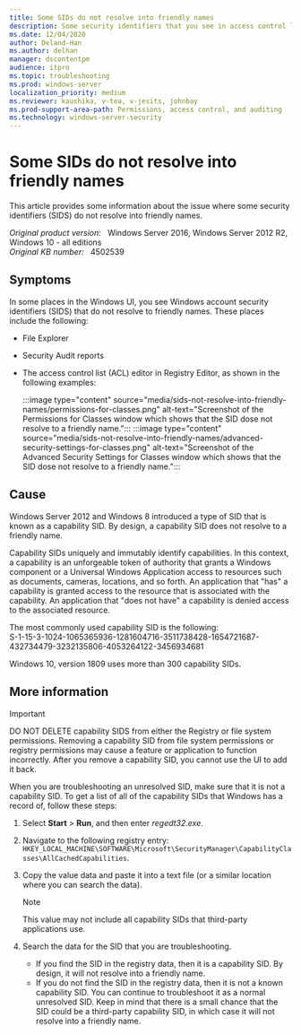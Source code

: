 ```yaml
---
title: Some SIDs do not resolve into friendly names
description: Some security identifiers that you see in access control lists or Security Audit reports do not resolve into friendly names. These may be capability SIDs.
ms.date: 12/04/2020
author: Deland-Han
ms.author: delhan 
manager: dscontentpm
audience: itpro
ms.topic: troubleshooting
ms.prod: windows-server
localization_priority: medium
ms.reviewer: kaushika, v-tea, v-jesits, johnbay
ms.prod-support-area-path: Permissions, access control, and auditing
ms.technology: windows-server-security
---
```

# Some SIDs do not resolve into friendly names

This article provides some information about the issue where some security identifiers (SIDS) do not resolve into friendly names.

_Original product version:_ &nbsp; Windows Server 2016, Windows Server 2012 R2, Windows 10 - all editions  
_Original KB number:_ &nbsp; 4502539

## Symptoms

In some places in the Windows UI, you see Windows account security identifiers (SIDS) that do not resolve to friendly names. These places include the following:

- File Explorer
- Security Audit reports
- The access control list (ACL) editor in Registry Editor, as shown in the following examples:

    :::image type="content" source="media/sids-not-resolve-into-friendly-names/permissions-for-classes.png" alt-text="Screenshot of the Permissions for Classes window which shows that the SID dose not resolve to a friendly name.":::
    :::image type="content" source="media/sids-not-resolve-into-friendly-names/advanced-security-settings-for-classes.png" alt-text="Screenshot of the Advanced Security Settings for Classes window which shows that the SID dose not resolve to a friendly name.":::

## Cause

Windows Server 2012 and Windows 8 introduced a type of SID that is known as a capability SID. By design, a capability SID does not resolve to a friendly name.

Capability SIDs uniquely and immutably identify capabilities. In this context, a capability is an unforgeable token of authority that grants a Windows component or a Universal Windows Application access to resources such as documents, cameras, locations, and so forth. An application that "has" a capability is granted access to the resource that is associated with the capability. An application that "does not have" a capability is denied access to the associated resource.

The most commonly used capability SID is the following:  
S-1-15-3-1024-1065365936-1281604716-3511738428-1654721687-432734479-3232135806-4053264122-3456934681

Windows 10, version 1809 uses more than 300 capability SIDs.

## More information

> [!Important]
> DO NOT DELETE capability SIDS from either the Registry or file system permissions. Removing a capability SID from file system permissions or registry permissions may cause a feature or application to function incorrectly. After you remove a capability SID, you cannot use the UI to add it back.

When you are troubleshooting an unresolved SID, make sure that it is not a capability SID. To get a list of all of the capability SIDs that Windows has a record of, follow these steps:

1. Select **Start** > **Run**, and then enter *regedt32.exe*.
2. Navigate to the following registry entry: `HKEY_LOCAL_MACHINE\SOFTWARE\Microsoft\SecurityManager\CapabilityClasses\AllCachedCapabilities`.

3. Copy the value data and paste it into a text file (or a similar location where you can search the data).
    > [!Note]
    > This value may not include all capability SIDs that third-party applications use.

4. Search the data for the SID that you are troubleshooting.

   - If you find the SID in the registry data, then it is a capability SID. By design, it will not resolve into a friendly name.
   - If you do not find the SID in the registry data, then it is not a known capability SID. You can continue to troubleshoot it as a normal unresolved SID. Keep in mind that there is a small chance that the SID could be a third-party capability SID, in which case it will not resolve into a friendly name.
